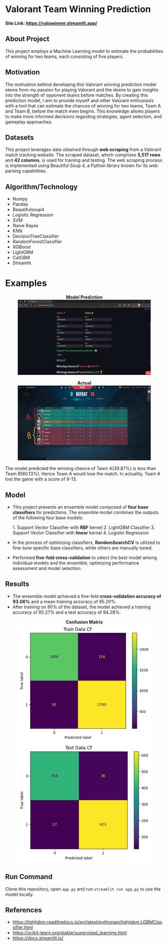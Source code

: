 # Valorant Team Winning Prediction

**Site Link: https://valowinner.streamlit.app/**

## About Project

This project employs a Machine Learning model to estimate the probabilities of winning for two teams, each consisting of five players.

## Motivation

The motivation behind developing this Valorant winning prediction model stems from my passion for playing Valorant and the desire to gain insights into the strength of opponent teams before matches.
By creating this prediction model, I aim to provide myself and other Valorant enthusiasts with a tool that can estimate the chances of winning for two teams, Team A and Team B, before the match even begins. This knowledge allows players to make more informed decisions regarding strategies, agent selection, and gameplay approaches.

## Datasets

This project leverages data obtained through **web scraping** from a Valorant match tracking website. The scraped dataset, which comprises **5,517 rows** and **42 columns**, is used for training and testing. The web scraping process is implemented using Beautiful Soup 4, a Python library known for its web parsing capabilities.

## Algorithm/Technology

* Numpy
* Pandas
* Beautifulsoup4
* Logistic Regression
* SVM
* Naive Bayes
* KNN
* DecisionTreeClassifier
* RandomForestClassifier
* XGBoost
* LightGBM
* CatGBM
* Streamlit

# Examples

<figure>
<figcaption align = "center"><b>Model Prediction</b></figcaption>
<img src="https://github.com/Suryam-Shaurya/Valorant_Team_Winning_Prediction/blob/model_1/Snapshots/pred_1.png?raw=true" alt="Model_Flickr8k" >
</figure>

<figure>
<figcaption align = "center"><b>Actual</b></figcaption>
<img src="https://github.com/Suryam-Shaurya/Valorant_Team_Winning_Prediction/blob/model_1/Snapshots/actual_1.png?raw=true" alt="Model_Flickr8k" >
</figure>

The model predicted the winning chance of Team A(39.87%) is less than Team B(60.13%). Hence Team A would lose the match. In actuality, Team A lost the game with a score of 9-13.

## Model

* This project presents an ensemble model composed of **four base classifiers** for  predictions. The ensemble model combines the outputs of the following four base models: 

	1\. Support Vector Classifier with **RBF** kernel
	2\. LightGBM Classifier
	3\. Support Vector Classifier with **linear** kernel
	4\. Logistic Regression

* In the process of optimizing classifiers, **RandomSearchCV** is utilized to fine-tune specific base classifiers, while others are manually tuned.

* Performed **five-fold cross-validation** to select the best model among individual models and the ensemble, optimizing performance assessment and model selection.

## Results

* The ensemble model achieved a five-fold **cross-validation accuracy of 93.06%** and a mean training accuracy of 95.20%.
* After training on 80% of the dataset, the model achieved a training accuracy of 95.27% and a test accuracy of 94.28%.

<figure>
<figcaption align = "center"><b>Confusion Matrix</b></figcaption>
<img src="https://github.com/Suryam-Shaurya/Valorant_Team_Winning_Prediction/blob/model_1/Snapshots/result_train.png?raw=true" alt="Model_Flickr8k" >
<img src="https://github.com/Suryam-Shaurya/Valorant_Team_Winning_Prediction/blob/model_1/Snapshots/result_test.png?raw=true" alt="Model_Flickr8k" >
</figure>


## Run Command

Clone this repository, open `app.py` and run `streamlit run app.py` to use the model locally.

## References

* https://lightgbm.readthedocs.io/en/latest/pythonapi/lightgbm.LGBMClassifier.html
* https://scikit-learn.org/stable/supervised_learning.html
* https://docs.streamlit.io/
